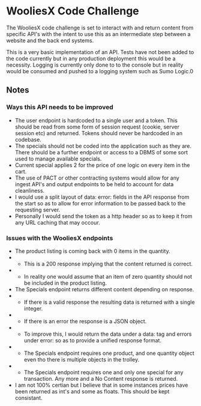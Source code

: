 # WooliesX Code Challenge

The WooliesX code challenge is set to interact with and return content from specific API's with the intent to use this as an intermediate step between a website and the back end systems.

This is a very basic implementation of an API. Tests have not been added to the code currently but in any production deployment this would be a necessity.
Logging is currently only done to to the console but in reality would be consumed and pushed to a logging system such as Sumo Logic.0

## Notes

### Ways this API needs to be improved

- The user endpoint is hardcoded to a single user and a token. This should be read from some form of session request (cookie, server session etc) and returned. Tokens should never be hardcoded in an codebase.
- The specials should not be coded into the application such as they are. There should be a further endpoint or access to a DBMS of some sort used to manage available specials.
- Current special applies 2 for the price of one logic on every item in the cart.
- The use of PACT or other contracting systems would allow for any ingest API's and output endpoints to be held to account for data cleanliness.
- I would use a split layout of data: error: fields in the API response from the start so as to allow for error information to be passed back to the requesting server.
- Personally I would send the token as a http header so as to keep it from any URL caching that may occour.

### Issues with the WooliesX endpoints

- The product listing is coming back with 0 items in the quantity. 
- - This is a 200 response implying that the content returned is correct.
- - In reality one would assume that an item of zero quantity should not be included in the product listing.
- The Specials endpoint returns different content depending on response.
- - If there is a valid response the resulting data is returned with a single integer.
- - If there is an error the response is a JSON object.
- - To improve this, I would return the data under a data: tag and errors under error: so as to provide a unified response format.
- - The Specials endpoint requires one product, and one quantity object even tho there is multiple objects in the trolley.
- - The Specials endpoint requires one and only one special for any transaction. Any more and a No Content response is returned.
- I am not 100% certian but I believe that in some instances prices have been returned as int's and some as floats. This should be kept consistant.